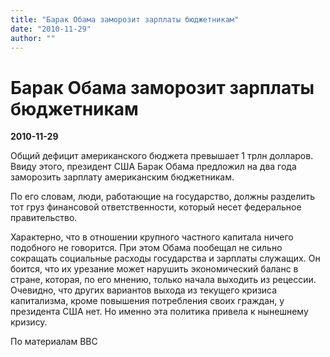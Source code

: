 ```yaml
---
title: "Барак Обама заморозит зарплаты бюджетникам"
date: "2010-11-29"
author: ""
---
```


# Барак Обама заморозит зарплаты бюджетникам

**2010-11-29** 

Общий дефицит американского бюджета превышает 1 трлн долларов. Ввиду этого, президент США Барак Обама предложил на два года заморозить зарплату американским бюджетникам.

По его словам, люди, работающие на государство, должны разделить тот груз финансовой ответственности, который несет федеральное правительство.

Характерно, что в отношении крупного частного капитала ничего подобного не говорится. При этом Обама пообещал не сильно сокращать социальные расходы государства и зарплаты служащих. Он боится, что их урезание может нарушить экономический баланс в стране, которая, по его мнению, только начала выходить из рецессии. Очевидно, что других вариантов выхода из текущего кризиса капитализма, кроме повышения потребления своих граждан, у президента США нет. Но именно эта политика привела к нынешнему кризису.

По материалам ВВС